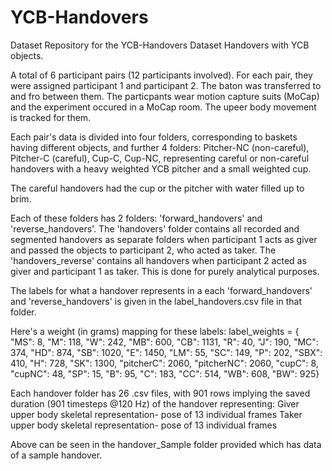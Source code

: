 # YCB-Handovers
Dataset Repository for the YCB-Handovers Dataset
Handovers with YCB objects.

A total of 6 participant pairs (12 participants involved). For each pair, they were assigned participant 1 and participant 2. The baton was transferred to and fro between them. The particpants wear motion capture suits (MoCap) and the experiment occured in a MoCap room. The upeer body movement is tracked for them.

Each pair's data is divided into four folders, corresponding to baskets having different objects, and further 4 folders: Pitcher-NC (non-careful), Pitcher-C (careful), Cup-C, Cup-NC, representing careful or non-careful handovers with a heavy weighted YCB pitcher and a small weighted cup.

The careful handovers had the cup or the pitcher with water filled up to brim.

Each of these folders has 2 folders: 'forward_handovers' and 'reverse_handovers'. The 'handovers' folder contains all recorded and segmented handovers as separate folders when participant 1 acts as giver and passed the objects to participant 2, who acted as taker. The 'handovers_reverse' contains all handovers when participant 2 acted as giver and participant 1 as taker. This is done for purely analytical purposes.

The labels for what a handover represents in a each 'forward_handovers' and 'reverse_handovers' is given in the label_handovers.csv file in that folder.

Here's a weight (in grams) mapping for these labels: 
label_weights = {
    "MS": 8, "M": 118, "W": 242, "MB": 600, "CB": 1131,
    "R": 40, "J": 190, "MC": 374, "HD": 874, "SB": 1020, "E": 1450,
    "LM": 55, "SC": 149, "P": 202, "SBX": 410, "H": 728, "SK": 1300,
    "pitcherC": 2060, "pitcherNC": 2060, "cupC": 8, "cupNC": 48,
    "SP": 15, "B": 95, "C": 183, "CC": 514, "WB": 608, "BW": 925}

Each handover folder has 26 .csv files, with 901 rows implying the saved duration (901 timesteps @120 Hz) of the handover representing:
Giver upper body skeletal representation- pose of 13 individual frames
Taker upper body skeletal representation- pose of 13 individual frames

Above can be seen in the handover_Sample folder provided which has data of a sample handover.
